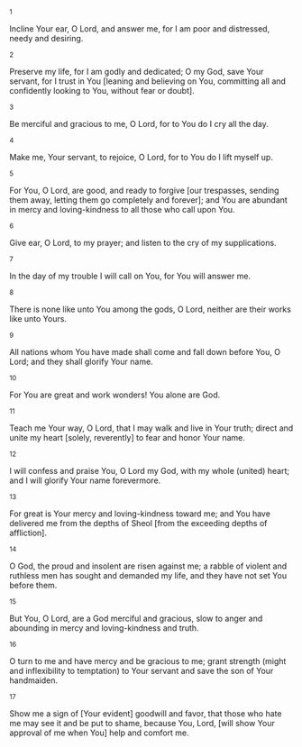 <sup>1</sup> 

Incline Your ear, O Lord, and answer me, for I am poor and distressed, needy and desiring. 

<sup>2</sup> 

Preserve my life, for I am godly and dedicated; O my God, save Your servant, for I trust in You [leaning and believing on You, committing all and confidently looking to You, without fear or doubt]. 

<sup>3</sup> 

Be merciful and gracious to me, O Lord, for to You do I cry all the day. 

<sup>4</sup> 

Make me, Your servant, to rejoice, O Lord, for to You do I lift myself up. 

<sup>5</sup> 

For You, O Lord, are good, and ready to forgive [our trespasses, sending them away, letting them go completely and forever]; and You are abundant in mercy and loving-kindness to all those who call upon You. 

<sup>6</sup> 

Give ear, O Lord, to my prayer; and listen to the cry of my supplications. 

<sup>7</sup> 

In the day of my trouble I will call on You, for You will answer me. 

<sup>8</sup> 

There is none like unto You among the gods, O Lord, neither are their works like unto Yours. 

<sup>9</sup> 

All nations whom You have made shall come and fall down before You, O Lord; and they shall glorify Your name. 

<sup>10</sup> 

For You are great and work wonders! You alone are God. 

<sup>11</sup> 

Teach me Your way, O Lord, that I may walk and live in Your truth; direct and unite my heart [solely, reverently] to fear and honor Your name. 

<sup>12</sup> 

I will confess and praise You, O Lord my God, with my whole (united) heart; and I will glorify Your name forevermore. 

<sup>13</sup> 

For great is Your mercy and loving-kindness toward me; and You have delivered me from the depths of Sheol [from the exceeding depths of affliction]. 

<sup>14</sup> 

O God, the proud and insolent are risen against me; a rabble of violent and ruthless men has sought and demanded my life, and they have not set You before them. 

<sup>15</sup> 

But You, O Lord, are a God merciful and gracious, slow to anger and abounding in mercy and loving-kindness and truth. 

<sup>16</sup> 

O turn to me and have mercy and be gracious to me; grant strength (might and inflexibility to temptation) to Your servant and save the son of Your handmaiden. 

<sup>17</sup> 

Show me a sign of [Your evident] goodwill and favor, that those who hate me may see it and be put to shame, because You, Lord, [will show Your approval of me when You] help and comfort me.